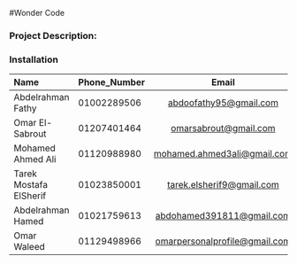 #Wonder Code

### Project Description:

### Installation
          

| Name  | Phone_Number | Email | CV |
| :------------ |---------------|:-----:|-------|
| Abdelrahman Fathy | 01002289506 | abdoofathy95@gmail.com | NA |
| Omar El-Sabrout   | 01207401464 | omarsabrout@gmail.com | [Link](https://drive.google.com/open?id=0B3CsxKrHFxKMRlo4cW01eWFyWFk&authuser=0 )| 
| Mohamed Ahmed Ali | 01120988980 | mohamed.ahmed3ali@gmail.com | NA |
| Tarek Mostafa ElSherif | 01023850001 | tarek.elsherif9@gmail.com | NA |
| Abdelrahman Hamed | 01021759613 | abdohamed391811@gmail.com | NA |
| Omar Waleed | 01129498966 | omarpersonalprofile@gmail.com | [Link](https://drive.google.com/file/d/0B0xp8zibHI5cV0dFSG4wZkF2cU0/view?usp=sharing)